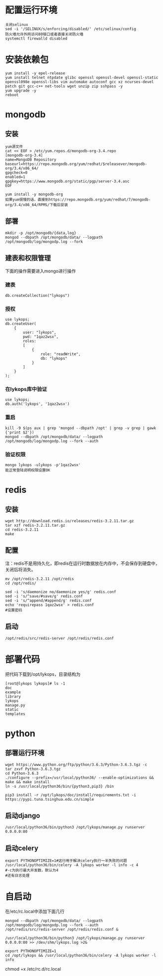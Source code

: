 # 配置运行环境
	关闭selinux
	sed -i '/SELINUX/s/enforcing/disabled/' /etc/selinux/config
	防火墙允许外网访问80端口或者直接关闭防火墙
	systemctl firewalld disabled

# 安装依赖包
    yum install -y epel-release 
    yum install telnet ntpdate glibc openssl openssl-devel openssl-static openssl098e openssl-libs vim automake autoconf gcc xz ncurses-devel patch git gcc-c++ net-tools wget unzip zip sshpass -y
    yum upgrade -y
    reboot

# mongodb
## 安装
	yum源文件
	cat << EOF > /etc/yum.repos.d/mongodb-org-3.4.repo
	[mongodb-org-3.4]
	name=MongoDB Repository
	baseurl=https://repo.mongodb.org/yum/redhat/$releasever/mongodb-org/3.4/x86_64/
	gpgcheck=0
	enabled=1
	gpgkey=https://www.mongodb.org/static/pgp/server-3.4.asc
	EOF

	yum install -y mongodb-org
	如果yum很慢的话，直接到https://repo.mongodb.org/yum/redhat/7/mongodb-org/3.4/x86_64/RPMS/下载后安装
	

## 部署
	mkdir -p /opt/mongodb/{data,log}
	mongod --dbpath /opt/mongodb/data/ --logpath /opt/mongodb/log/mongodp.log --fork

## 建表和权限管理

下面的操作需要进入mongo进行操作

### 建表

	db.createCollection("lykops")

### 授权

	use lykops;  
	db.createUser(  
	    {  
	        user: "lykops",  
	        pwd: "1qaz2wsx",  
	        roles:  
	        [  
	            {  
	                role: "readWrite",  
	                db: "lykops"  
	            }  
	        ]  
	    }  
	);  
	
  
### 在lykops库中验证  

	use lykops;  
	db.auth('lykops', '1qaz2wsx')  


### 重启
	kill -9 $(ps aux | grep 'mongod --dbpath /opt' | grep -v grep | gawk {'print $2'})
	mongod --dbpath /opt/mongodb/data/ --logpath /opt/mongodb/log/mongodp.log --fork --auth

### 验证权限
	mongo lykops -ulykops -p'1qaz2wsx'
	能正常登陆说明权限设置OK

# redis
## 安装
	wget http://download.redis.io/releases/redis-3.2.11.tar.gz
	tar xzf redis-3.2.11.tar.gz
	cd redis-3.2.11
	make

## 配置

注：redis不是用持久化，即redis在运行时数据放在内存中，不会保存到硬盘中，关闭后将消失。

	mv /opt/redis-3.2.11 /opt/redis
	cd /opt/redis/

	sed -i 's/daemonize no/daemonize yes/g' redis.conf
	sed -i 's/^save/#save/g' redis.conf
	sed -i 's/^append/#append/g' redis.conf
	echo 'requirepass 1qaz2wsx' > redis.conf
	#设置密码
	
## 启动
	/opt/redis/src/redis-server /opt/redis/redis.conf

# 部署代码
把代码下载到/opt/lykops，目录结构为

	[root@lykops lykops]# ls -1
	doc
	example
	library
	lykops
	manage.py
	static
	templates

# python
## 部署运行环境
    wget https://www.python.org/ftp/python/3.6.3/Python-3.6.3.tgz -c
    tar zxvf Python-3.6.3.tgz
    cd Python-3.6.3
    ./configure --prefix=/usr/local/python36/ --enable-optimizations && make && make install
	ln -s /usr/local/python36/bin/{python3,pip3} /bin

	pip3 install -r /opt/lykops/doc/install/requirements.txt -i https://pypi.tuna.tsinghua.edu.cn/simple

## 启动django
	/usr/local/python36/bin/python3 /opt/lykops/manage.py runserver 0.0.0.0:80

## 启动celery
	export PYTHONOPTIMIZE=1#这行用于解决celery执行一半失败的问题
    /usr/local/python36/bin/celery -A lykops worker -l info -c 4
    #-c为执行最大并发数，默认为4
    #还有日志处理


# 自启动

在/etc/rc.local中添加下面几行

	mongod --dbpath /opt/mongodb/data/ --logpath /opt/mongodb/log/mongodp.log --fork --auth
	/opt/redis/src/redis-server /opt/redis/redis.conf &
	
	/usr/local/python36/bin/python3 /opt/lykops/manage.py runserver 0.0.0.0:80 >> /dev/shm/lykops.log >2&
	
	export PYTHONOPTIMIZE=1
	cd /opt/lykops && /usr/local/python36/bin/celery -A lykops worker -l info


chmod +x /etc/rc.d/rc.local
